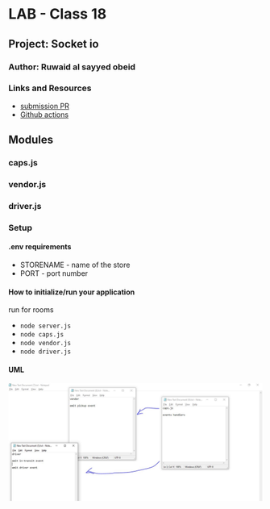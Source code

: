 # LAB - Class 18

## Project: Socket io

### Author: Ruwaid al sayyed obeid

### Links and Resources

- [submission PR](https://github.com/ruwaid-401-advanced-javascript/caps/pull/3)
- [Github actions](https://github.com/ruwaid-401-advanced-javascript/caps/pull/3/checks)


## Modules
### caps.js
### vendor.js
### driver.js

### Setup
#### .env requirements
* STORENAME - name of the store
* PORT - port number


#### How to initialize/run your application 
run for rooms
* `node server.js`
* `node caps.js`
* `node vendor.js`
* `node driver.js`


#### UML

![UML Diagram](./assets/whiteBoard-class-16.jpeg)

